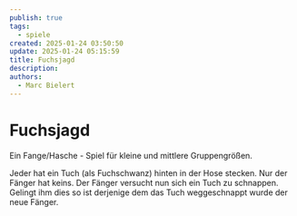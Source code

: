 ```yaml
---
publish: true
tags:
  - spiele
created: 2025-01-24 03:50:50
update: 2025-01-24 05:15:59
title: Fuchsjagd
description: 
authors:
  - Marc Bielert
---
```


# Fuchsjagd

Ein Fange/Hasche - Spiel für kleine und mittlere Gruppengrößen.

Jeder hat ein Tuch (als Fuchschwanz) hinten in der Hose stecken. Nur der Fänger hat keins.
Der Fänger versucht nun sich ein Tuch zu schnappen. Gelingt ihm dies so ist derjenige dem das Tuch weggeschnappt wurde der neue Fänger.


